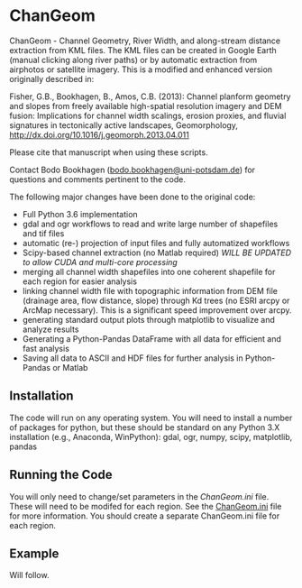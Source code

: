 # ChanGeom
ChanGeom - Channel Geometry, River Width, and along-stream distance extraction from KML files. The KML files can be created in Google Earth (manual clicking along river paths) or by automatic extraction from airphotos or satellite imagery. This is a modified and enhanced version originally described in:

Fisher, G.B., Bookhagen, B., Amos, C.B. (2013): Channel planform geometry and slopes from freely available high-spatial resolution imagery and DEM fusion: Implications for channel width scalings, erosion proxies, and fluvial signatures in tectonically active landscapes, Geomorphology, http://dx.doi.org/10.1016/j.geomorph.2013.04.011

Please cite that manuscript when using these scripts.

Contact Bodo Bookhagen (bodo.bookhagen@uni-potsdam.de) for questions and comments pertinent to the code.

The following major changes have been done to the original code:
- Full Python 3.6 implementation
- gdal and ogr workflows to read and write large number of shapefiles and tif files
- automatic (re-) projection of input files and fully automatized workflows
- Scipy-based channel extraction (no Matlab required) *_WILL BE UPDATED to allow CUDA and multi-core processing_*
- merging all channel width shapefiles into one coherent shapefile for each region for easier analysis
- linking channel width file with topographic information from DEM file (drainage area, flow distance, slope) through Kd trees (no ESRI arcpy or ArcMap necessary). This is a significant speed improvement over arcpy.
- generating standard output plots through matplotlib to visualize and analyze results
- Generating a Python-Pandas DataFrame with all data for efficient and fast analysis
- Saving all data to ASCII and HDF files for further analysis in Python-Pandas or Matlab


## Installation
The code will run on any operating system. You will need to install a number of packages for python, but these should be standard on any Python 3.X installation (e.g., Anaconda, WinPython): gdal, ogr, numpy, scipy, matplotlib, pandas

## Running the Code
You will only need to change/set parameters in the _ChanGeom.ini_ file. These will need to be modifed for each region. See the [ChanGeom.ini](ChanGeom.ini) file for more information. You should create a separate ChanGeom.ini file for each region.

## Example
Will follow.
